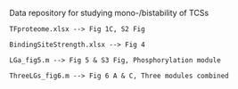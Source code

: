 Data repository for studying mono-/bistability of TCSs 

	TFproteome.xlsx --> Fig 1C, S2 Fig
	
	BindingSiteStrength.xlsx --> Fig 4
	
	LGa_fig5.m --> Fig 5 & S3 Fig, Phosphorylation module
	
	ThreeLGs_fig6.m --> Fig 6 A & C, Three modules combined
	
